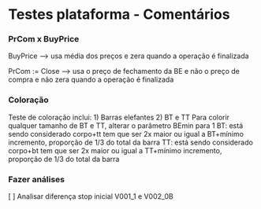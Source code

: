 # Testes plataforma - Comentários

### PrCom x BuyPrice
BuyPrice --> usa média dos preços e zera quando a operação é finalizada

PrCom := Close --> usa o preço de fechamento da BE e não o preço de compra e não zera quando a operação é finalizada

### Coloração
Teste de coloração inclui:
    1) Barras elefantes
    2) BT e TT
        Para colorir qualquer tamanho de BT e TT, alterar o parâmetro BEmin para 1
        BT: está sendo considerado corpo+tt tem que ser 2x maior ou igual a BT+mínimo incremento, proporção de 1/3 do total da barra
        TT: está sendo considerado corpo+bt tem que ser 2x maior ou igual a TT+mínimo incremento, proporção de 1/3 do total da barra

### Fazer análises
[ ] Analisar diferença stop inicial V001_1 e V002_0B

